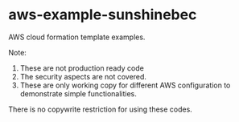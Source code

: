 # aws-example-sunshinebec
AWS cloud formation template examples.

Note:
1. These are not production ready code
2. The security aspects are not covered.
3. These are only working copy for different AWS configuration to demonstrate simple functionalities.

There is no copywrite restriction for using these codes.
